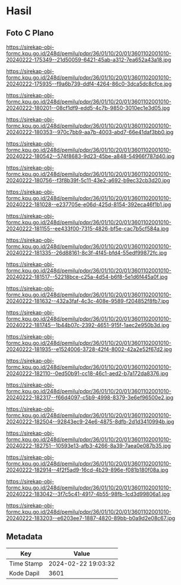 # Hasil

## Foto C Plano

https://sirekap-obj-formc.kpu.go.id/248d/pemilu/pdpr/36/01/10/20/01/3601102001010-20240222-175349--21d50059-6421-45ab-a312-7ea652a43a18.jpg

https://sirekap-obj-formc.kpu.go.id/248d/pemilu/pdpr/36/01/10/20/01/3601102001010-20240222-175935--f9a6b739-ddf4-4264-86c0-3dca5dc8cfce.jpg

https://sirekap-obj-formc.kpu.go.id/248d/pemilu/pdpr/36/01/10/20/01/3601102001010-20240222-180201--08cf1df9-edd5-4c7b-9850-3010ec1e3d05.jpg

https://sirekap-obj-formc.kpu.go.id/248d/pemilu/pdpr/36/01/10/20/01/3601102001010-20240222-180353--970c7bb9-aa7b-4003-abd7-66e41daf3bb0.jpg

https://sirekap-obj-formc.kpu.go.id/248d/pemilu/pdpr/36/01/10/20/01/3601102001010-20240222-180542--574f8683-9d23-45be-a848-54966f787d40.jpg

https://sirekap-obj-formc.kpu.go.id/248d/pemilu/pdpr/36/01/10/20/01/3601102001010-20240222-180756--f3f8b39f-5c11-43e2-a692-b9ec32cb3d20.jpg

https://sirekap-obj-formc.kpu.go.id/248d/pemilu/pdpr/36/01/10/20/01/3601102001010-20240222-181028--e237705e-e06d-425d-8154-392eca46f1b1.jpg

https://sirekap-obj-formc.kpu.go.id/248d/pemilu/pdpr/36/01/10/20/01/3601102001010-20240222-181155--ee433f00-7315-4826-bf5e-cac7b5cf584a.jpg

https://sirekap-obj-formc.kpu.go.id/248d/pemilu/pdpr/36/01/10/20/01/3601102001010-20240222-181335--26d88161-8c3f-4f45-bfd4-55edf99872fc.jpg

https://sirekap-obj-formc.kpu.go.id/248d/pemilu/pdpr/36/01/10/20/01/3601102001010-20240222-181517--52218bce-c25a-4d54-b6f8-5e1d6f445a0f.jpg

https://sirekap-obj-formc.kpu.go.id/248d/pemilu/pdpr/36/01/10/20/01/3601102001010-20240222-181632--432a3faf-4c3c-408e-9589-f204852f8fb7.jpg

https://sirekap-obj-formc.kpu.go.id/248d/pemilu/pdpr/36/01/10/20/01/3601102001010-20240222-181745--1b44b07c-2392-4651-915f-1aec2e950b3d.jpg

https://sirekap-obj-formc.kpu.go.id/248d/pemilu/pdpr/36/01/10/20/01/3601102001010-20240222-181935--e1524006-3728-42f4-8002-42a2e52f67d2.jpg

https://sirekap-obj-formc.kpu.go.id/248d/pemilu/pdpr/36/01/10/20/01/3601102001010-20240222-182110--0ed50b91-cc18-46c1-aed2-b7a172da8376.jpg

https://sirekap-obj-formc.kpu.go.id/248d/pemilu/pdpr/36/01/10/20/01/3601102001010-20240222-182317--f66d4097-c5b9-4998-8379-3e6ef96500e2.jpg

https://sirekap-obj-formc.kpu.go.id/248d/pemilu/pdpr/36/01/10/20/01/3601102001010-20240222-182504--92843ec9-24e6-4875-8dfb-2d1d3410994b.jpg

https://sirekap-obj-formc.kpu.go.id/248d/pemilu/pdpr/36/01/10/20/01/3601102001010-20240222-182751--10593e13-afb3-4266-8a39-7aea0e087b35.jpg

https://sirekap-obj-formc.kpu.go.id/248d/pemilu/pdpr/36/01/10/20/01/3601102001010-20240222-182914--4f2f5ad9-16cd-4b29-896e-f081b180f08a.jpg

https://sirekap-obj-formc.kpu.go.id/248d/pemilu/pdpr/36/01/10/20/01/3601102001010-20240222-183042--3f7c5c41-4917-4b55-98fb-1cd3d99806a1.jpg

https://sirekap-obj-formc.kpu.go.id/248d/pemilu/pdpr/36/01/10/20/01/3601102001010-20240222-183203--e6203ee7-1887-4820-89bb-b0a9d2e08c67.jpg


## Metadata

| Key        | Value               |
| ---------- | ------------------- |
| Time Stamp | 2024-02-22 19:03:32 |
| Kode Dapil | 3601                |



